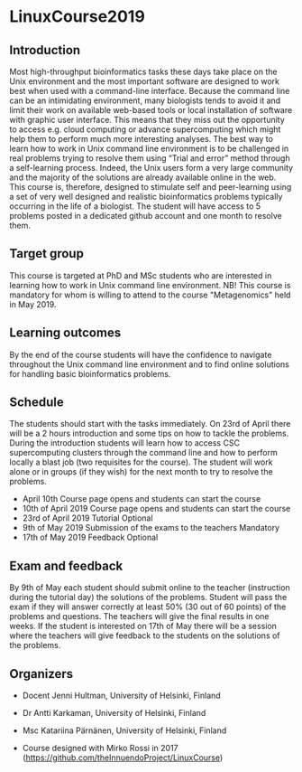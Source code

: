 # LinuxCourse2019
## Introduction

Most high-throughput bioinformatics tasks these days take place on the Unix environment and the most important software are designed to work best when used with a command-line interface. Because the command line can be an intimidating environment, many biologists tends to avoid it and limit their work on available web-based tools or local installation of software with graphic user interface. This means that they miss out the opportunity to access e.g. cloud computing or advance supercomputing which might help them to perform much more interesting analyses. 
The best way to learn how to work in Unix command line environment is to be challenged in real problems trying to resolve them using “Trial and error” method through a self-learning process. Indeed, the Unix users form a very large community and the majority of the solutions are already available online in the web. This course is, therefore, designed to stimulate self and peer-learning using a set of very well designed and realistic bioinformatics problems typically occurring in the life of a biologist. The student will have access to 5 problems posted in a dedicated github account and one month to resolve them. 

## Target group
This course is targeted at PhD and MSc students who are interested in learning how to work in Unix command line environment. NB! This course is mandatory for whom is willing to attend to the course "Metagenomics" held in May 2019. 

## Learning outcomes
By the end of the course students will have the confidence to navigate throughout the Unix command line environment and to find online solutions for handling basic bioinformatics problems. 

## Schedule
The students should start with the tasks immediately. On 23rd of April there will be a 2 hours introduction and some tips on how to tackle the problems. During the introduction students will learn how to access CSC supercomputing clusters through the command line and how to perform locally a blast job (two requisites for the course). The student will work alone or in groups (if they wish) for the next month to try to resolve the problems. 
- April 10th Course page opens and students can start the course 
- 10th of April 2019 Course page opens and students can start the course 
- 23rd of April 2019	Tutorial	Optional
- 9th of May 2019	Submission of the exams to the teachers	Mandatory
- 17th of May 2019	Feedback	Optional

## Exam and feedback
By 9th of May each student should submit online to the teacher (instruction during the tutorial day) the solutions of the problems. Student will pass the exam if they will answer correctly at least 50% (30 out of 60 points) of the problems and questions. The teachers will give the final results in one weeks. If the student is interested on 17th of May there will be a session where the teachers will give feedback to the students on the solutions of the problems.

## Organizers 
- Docent Jenni Hultman, University of Helsinki, Finland
- Dr Antti Karkaman, University of Helsinki, Finland
- Msc Katariina Pärnänen, University of Helsinki, Finland

- Course designed with Mirko Rossi in 2017 (https://github.com/theInnuendoProject/LinuxCourse)
